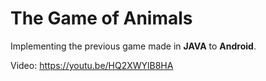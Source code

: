 # The Game of Animals
Implementing the previous game made in **JAVA** to **Android**.

Video: https://youtu.be/HQ2XWYlB8HA
